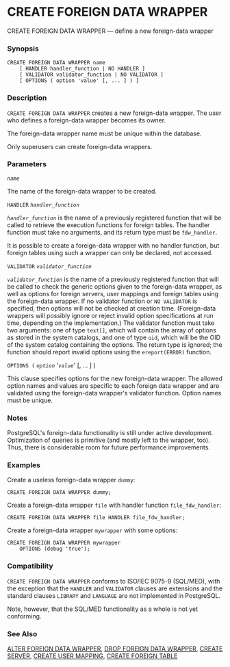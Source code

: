# CREATE FOREIGN DATA WRAPPER

CREATE FOREIGN DATA WRAPPER — define a new foreign-data wrapper

### Synopsis

```text
CREATE FOREIGN DATA WRAPPER name
    [ HANDLER handler_function | NO HANDLER ]
    [ VALIDATOR validator_function | NO VALIDATOR ]
    [ OPTIONS ( option 'value' [, ... ] ) ]
```

### Description

`CREATE FOREIGN DATA WRAPPER` creates a new foreign-data wrapper. The user who defines a foreign-data wrapper becomes its owner.

The foreign-data wrapper name must be unique within the database.

Only superusers can create foreign-data wrappers.

### Parameters

_`name`_

The name of the foreign-data wrapper to be created.

`HANDLER` _`handler_function`_

_`handler_function`_ is the name of a previously registered function that will be called to retrieve the execution functions for foreign tables. The handler function must take no arguments, and its return type must be `fdw_handler`.

It is possible to create a foreign-data wrapper with no handler function, but foreign tables using such a wrapper can only be declared, not accessed.

`VALIDATOR` _`validator_function`_

_`validator_function`_ is the name of a previously registered function that will be called to check the generic options given to the foreign-data wrapper, as well as options for foreign servers, user mappings and foreign tables using the foreign-data wrapper. If no validator function or `NO VALIDATOR` is specified, then options will not be checked at creation time. \(Foreign-data wrappers will possibly ignore or reject invalid option specifications at run time, depending on the implementation.\) The validator function must take two arguments: one of type `text[]`, which will contain the array of options as stored in the system catalogs, and one of type `oid`, which will be the OID of the system catalog containing the options. The return type is ignored; the function should report invalid options using the `ereport(ERROR)` function.

`OPTIONS (` _`option`_ '_`value`_' \[, ... \] \)

This clause specifies options for the new foreign-data wrapper. The allowed option names and values are specific to each foreign data wrapper and are validated using the foreign-data wrapper's validator function. Option names must be unique.

### Notes

PostgreSQL's foreign-data functionality is still under active development. Optimization of queries is primitive \(and mostly left to the wrapper, too\). Thus, there is considerable room for future performance improvements.

### Examples

Create a useless foreign-data wrapper `dummy`:

```text
CREATE FOREIGN DATA WRAPPER dummy;
```

Create a foreign-data wrapper `file` with handler function `file_fdw_handler`:

```text
CREATE FOREIGN DATA WRAPPER file HANDLER file_fdw_handler;
```

Create a foreign-data wrapper `mywrapper` with some options:

```text
CREATE FOREIGN DATA WRAPPER mywrapper
    OPTIONS (debug 'true');
```

### Compatibility

`CREATE FOREIGN DATA WRAPPER` conforms to ISO/IEC 9075-9 \(SQL/MED\), with the exception that the `HANDLER` and `VALIDATOR` clauses are extensions and the standard clauses `LIBRARY` and `LANGUAGE` are not implemented in PostgreSQL.

Note, however, that the SQL/MED functionality as a whole is not yet conforming.

### See Also

[ALTER FOREIGN DATA WRAPPER](https://www.postgresql.org/docs/13/sql-alterforeigndatawrapper.html), [DROP FOREIGN DATA WRAPPER](https://www.postgresql.org/docs/13/sql-dropforeigndatawrapper.html), [CREATE SERVER](https://www.postgresql.org/docs/13/sql-createserver.html), [CREATE USER MAPPING](https://www.postgresql.org/docs/13/sql-createusermapping.html), [CREATE FOREIGN TABLE](https://www.postgresql.org/docs/13/sql-createforeigntable.html)

